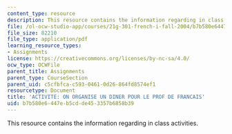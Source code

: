 ```yaml
---
content_type: resource
description: This resource contains the information regarding in class activities.
file: /ol-ocw-studio-app/courses/21g-301-french-i-fall-2004/b7b580e6447eb5cdde453357b6858b39_MIT21G_301F04_ch7_ex3.pdf
file_size: 82210
file_type: application/pdf
learning_resource_types:
- Assignments
license: https://creativecommons.org/licenses/by-nc-sa/4.0/
ocw_type: OCWFile
parent_title: Assignments
parent_type: CourseSection
parent_uid: c5cfbfca-c593-0461-0d26-864fd8574ef1
resourcetype: Document
title: 'ACTIVITE: ON ORGANISE UN DINER POUR LE PROF DE FRANCAIS'
uid: b7b580e6-447e-b5cd-de45-3357b6858b39
---
```

This resource contains the information regarding in class activities.